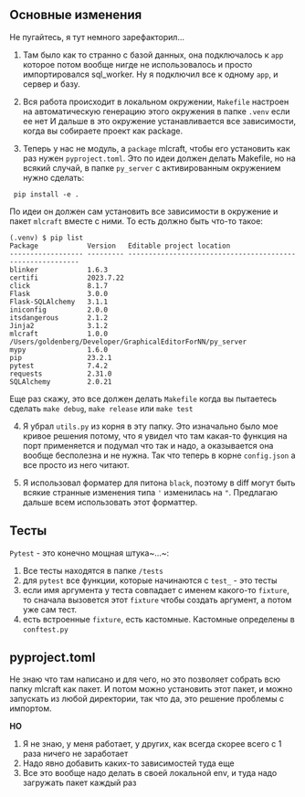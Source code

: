 ## Основные изменения

Не пугайтесь, я тут немного зарефакторил...

1. Там было как то странно с базой данных, она подключалось к `app` которое потом вообще нигде не использовалось и просто импортировался sql\_worker.
Ну я подключил все к одному `app`, и сервер и базу.

2. Вся работа происходит в локальном окружении, `Makefile` настроен на автоматическую генерацию этого окружения в папке `.venv` если ее нет
И дальше в это окружение устанавливается все зависимости, когда вы собираете проект как package.

3. Теперь у нас не модуль, а `package` mlcraft, чтобы его установить как раз нужен `pyproject.toml`.
 Это по идеи должен делать Makefile, но на всякий случай, в папке `py_server` c активированным окружением нужно сделать:
```
 pip install -e .
```
По идеи он должен сам установить все зависимости в окружение и пакет `mlcraft` вместе с ними. То есть должно быть что-то такое:
```
(.venv) $ pip list
Package            Version   Editable project location
------------------ --------- ----------------------------------------------------------
blinker            1.6.3
certifi            2023.7.22
click              8.1.7
Flask              3.0.0
Flask-SQLAlchemy   3.1.1
iniconfig          2.0.0
itsdangerous       2.1.2
Jinja2             3.1.2
mlcraft            1.0.0     /Users/goldenberg/Developer/GraphicalEditorForNN/py_server
mypy               1.6.0
pip                23.2.1
pytest             7.4.2
requests           2.31.0
SQLAlchemy         2.0.21
```
Еще раз скажу, это все должен делать `Makefile` когда вы пытаетесь сделать `make debug`, `make release` или `make test`

4. Я убрал `utils.py` из корня в эту папку. Это изначально было мое кривое решения потому, что я увидел что там какая-то функция на порт применяется
и подумал что так и надо, а оказывается она вообще бесполезна и не нужна. Так что теперь в корне `config.json` а все просто из него читают.

5. Я использовал форматер для питона `black`, поэтому в diff могут быть всякие странные изменения типа `'` изменилась на `"`. Предлагаю дальше всем использовать этот форматтер. 

## Тесты

`Pytest` - это конечно мощная штука~...~:
1. Все тесты находятся в папке `/tests`
2. для `pytest` все функции, которые начинаются с `test_` - это тесты
3. если имя аргумента у теста совпадает с именем какого-то `fixture`, то сначала вызовется этот `fixture` чтобы создать аргумент, а потом уже сам тест.
4. есть встроенные `fixture`, есть кастомные. Кастомные определены в `conftest.py`

## pyproject.toml

Не знаю что там написано и для чего, но это позволяет собрать всю папку mlcraft как пакет.
И потом можно установить этот пакет, и можно запускать из любой директории, так что да, это решение проблемы с импортом.  

**НО**
1. Я не знаю, у меня работает, у других, как всегда скорее всего с 1 раза ничего не заработает
2. Надо явно добавить каких-то зависимостей туда еще
3. Все это вообще надо делать в своей локальной env, и туда надо загружать пакет каждый раз

